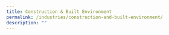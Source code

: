 ```yaml
---
title: Construction & Built Environment
permalink: /industries/construction-and-built-environment/
description: ""
---
```

